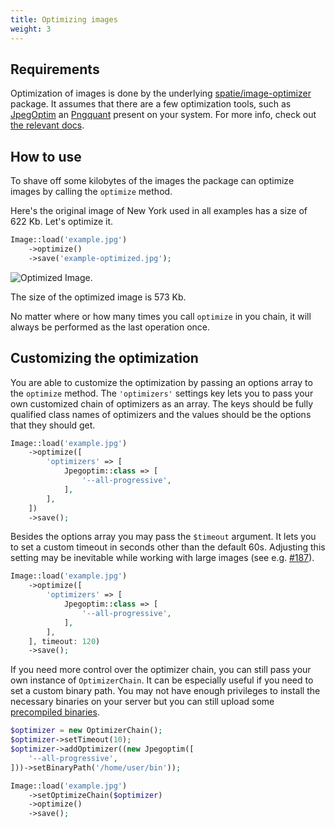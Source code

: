 ```yaml
---
title: Optimizing images
weight: 3
---
```


## Requirements

Optimization of images is done by the underlying [spatie/image-optimizer](https://github.com/spatie/image-optimizer) package. It assumes that there are a few optimization tools, such as [JpegOptim](http://freecode.com/projects/jpegoptim) an [Pngquant](https://pngquant.org/) present on your system. For more info, check out [the relevant docs](https://github.com/spatie/image-optimizer#optimization-tools).

## How to use

To shave off some kilobytes of the images the package can optimize images by calling the `optimize` method.

Here's the original image of New York used in all examples has a size of 622 Kb. Let's optimize it.

```php
Image::load('example.jpg')
    ->optimize()
    ->save('example-optimized.jpg');
```

![Optimized Image](../../images/example-optimized.jpg).

The size of the optimized image is 573 Kb.

No matter where or how many times you call `optimize` in you chain, it will always be performed as the last operation once.


## Customizing the optimization

You are able to customize the optimization by passing an options array to the `optimize` method. The `'optimizers'` settings key lets you to pass your own customized chain of optimizers as an array. The keys should be fully qualified class names of optimizers and the values should be the options that they should get.

```php
Image::load('example.jpg')
    ->optimize([
        'optimizers' => [
            Jpegoptim::class => [
                '--all-progressive',
            ],
        ],
    ])
    ->save();
```

Besides the options array you may pass the `$timeout` argument. It lets you to set a custom timeout in seconds other than the default 60s. Adjusting this setting may be inevitable while working with large images (see e.g. [#187](https://github.com/spatie/image/pull/187)).

```php
Image::load('example.jpg')
    ->optimize([
        'optimizers' => [
            Jpegoptim::class => [
                '--all-progressive',
            ],
        ],
    ], timeout: 120)
    ->save();
```

If you need more control over the optimizer chain, you can still pass your own instance of `OptimizerChain`. It can be especially useful if you need to set a custom binary path. You may not have enough privileges to install the necessary binaries on your server but you can still upload some [precompiled binaries](https://github.com/imagemin?q=bin&type=&language=).

```php
$optimizer = new OptimizerChain();
$optimizer->setTimeout(10);
$optimizer->addOptimizer((new Jpegoptim([
    '--all-progressive',
]))->setBinaryPath('/home/user/bin'));

Image::load('example.jpg')
    ->setOptimizeChain($optimizer)
    ->optimize()
    ->save();
```
